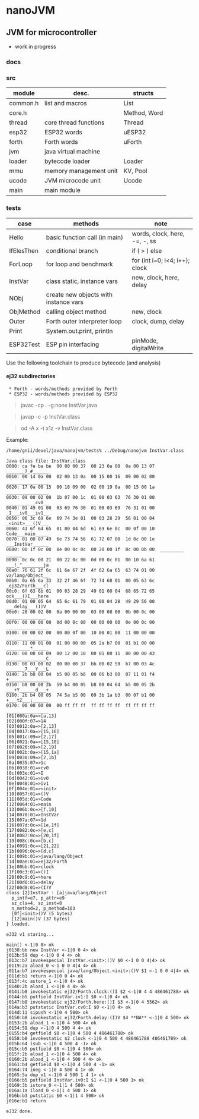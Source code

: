# nanoJVM
## JVM for microcontroller
* work in progress

### docs
### src
|module|desc.|structs|
|---|---|---|
|common.h|list and macros|List|
|core.h||Method, Word|
|thread|core thread functions|Thread|
|esp32 |ESP32 words|uESP32|
|forth |Forth words|uForth|
|jvm   |java virtual machine||
|loader|bytecode loader|Loader|
|mmu   |memory management unit|KV, Pool|
|ucode |JVM microcode unit|Ucode|
|main  |main module||
### tests
|case|methods|note|
|---|---|---|
|Hello|basic function call (in main)|words, clock, here, -=, -, ss|
|IfElesThen|conditional branch|if ( > ) else|
|ForLoop|for loop and benchmark|for (int i=0; i<4; i++); clock|
|InstVar|class static, instance vars|new, clock, here, delay|
|NObj|create new objects with instance vars||
|ObjMethod|calling object method|new, clock|
|Outer|Forth outer interpreter loop|clock, dump, delay|
|Print|System.out.print, println||
|ESP32Test|ESP pin interfacing|pinMode, digitalWrite|

Use the following toolchain to produce bytecode (and analysis)
#### ej32 subdirectories
     * Forth - words/methods provided by Forth 
     * ESP32 - words/methods provided by ESP32

> javac -cp . -g:none InstVar.java

> javap -c -p InstVar.class

> od -A x -t x1z -v InstVar.class

Example:
```
/home/gnii/devel/java/nanojvm/tests% ../Debug/nanojvm InstVar.class

Java class file: InstVar.class
0000: ca fe ba be  00 00 00 37  00 23 0a 00  0a 00 13 07  _______7_#______
0010: 00 14 0a 00  02 00 13 0a  00 15 00 16  09 00 02 00  ________________
0020: 17 0a 00 15  00 18 09 00  02 00 19 0a  00 15 00 1a  ________________
0030: 09 00 02 00  1b 07 00 1c  01 00 03 63  76 30 01 00  ___________cv0__
0040: 01 49 01 00  03 69 76 30  01 00 03 69  76 31 01 00  _I___iv0___iv1__
0050: 06 3c 69 6e  69 74 3e 01  00 03 28 29  56 01 00 04  _<init>___()V___
0060: 43 6f 64 65  01 00 04 6d  61 69 6e 0c  00 0f 00 10  Code___main_____
0070: 01 00 07 49  6e 73 74 56  61 72 07 00  1d 0c 00 1e  ___InstVar______
0080: 00 1f 0c 00  0e 00 0c 0c  00 20 00 1f  0c 00 0b 00  _________ ______
0090: 0c 0c 00 21  00 22 0c 00  0d 00 0c 01  00 10 6a 61  ___!_"________ja
00a0: 76 61 2f 6c  61 6e 67 2f  4f 62 6a 65  63 74 01 00  va/lang/Object__
00b0: 0a 65 6a 33  32 2f 46 6f  72 74 68 01  00 05 63 6c  _ej32/Forth___cl
00c0: 6f 63 6b 01  00 03 28 29  49 01 00 04  68 65 72 65  ock___()I___here
00d0: 01 00 05 64  65 6c 61 79  01 00 04 28  49 29 56 00  ___delay___(I)V_
00e0: 20 00 02 00  0a 00 00 00  03 00 08 00  0b 00 0c 00   _______________
00f0: 00 00 00 00  0d 00 0c 00  00 00 00 00  0e 00 0c 00  ________________
0100: 00 00 02 00  00 00 0f 00  10 00 01 00  11 00 00 00  ________________
0110: 11 00 01 00  01 00 00 00  05 2a b7 00  01 b1 00 00  _________*______
0120: 00 00 00 09  00 12 00 10  00 01 00 11  00 00 00 43  _______________C
0130: 00 03 00 02  00 00 00 37  bb 00 02 59  b7 00 03 4c  _______7___Y___L
0140: 2b b8 00 04  b5 00 05 b8  00 06 b3 00  07 11 01 f4  +_______________
0150: b8 00 08 2b  59 b4 00 05  b8 00 04 64  b5 00 05 2b  ___+Y______d___+
0160: 2b b4 00 05  74 5a b5 00  09 3b 1a b3  00 07 b1 00  +___tZ___;______
0170: 00 00 00 00  00 ff ff ff  ff ff ff ff  ff ff ff ff  ________________
[01]000a:0a=>[a,13]
[02]000f:07=>14
[03]0012:0a=>[2,13]
[04]0017:0a=>[15,16]
[05]001c:09=>[2,17]
[06]0021:0a=>[15,18]
[07]0026:09=>[2,19]
[08]002b:0a=>[15,1a]
[09]0030:09=>[2,1b]
[0a]0035:07=>1c
[0b]0038:01=>cv0
[0c]003e:01=>I
[0d]0042:01=>iv0
[0e]0048:01=>iv1
[0f]004e:01=><init>
[10]0057:01=>()V
[11]005d:01=>Code
[12]0064:01=>main
[13]006b:0c=>[f,10]
[14]0070:01=>InstVar
[15]007a:07=>1d
[16]007d:0c=>[1e,1f]
[17]0082:0c=>[e,c]
[18]0087:0c=>[20,1f]
[19]008c:0c=>[b,c]
[1a]0091:0c=>[21,22]
[1b]0096:0c=>[d,c]
[1c]009b:01=>java/lang/Object
[1d]00ae:01=>ej32/Forth
[1e]00bb:01=>clock
[1f]00c3:01=>()I
[20]00c9:01=>here
[21]00d0:01=>delay
[22]00d8:01=>(I)V
class [2]InstVar : [a]java/lang/Object
  p_intf=e7, p_attr=e9
  sz_cls=4, sz_inst=8
  n_method=2, p_method=103
  [0f]<init>()V (5 bytes)
  [12]main()V (37 bytes)
} loaded.

eJ32 v1 staring...

main() <-1|0 0> ok
j0138:bb new InstVar <-1|0 0 4> ok
j013b:59 dup <-1|0 0 4 4> ok
j013c:b7 invokespecial InstVar.<init>:()V $0 <-1 0 0 4|4> ok
j0119:2a aload_0 <-1 0 0 4|4 4> ok
j011a:b7 invokespecial java/lang/Object.<init>:()V $1 <-1 0 0 4|4> ok
j011d:b1 return <-1|0 0 4> ok
j013f:4c astore_1 <-1|0 4> ok
j0140:2b aload_1 <-1|0 4 4> ok
j0141:b8 invokestatic ej32/Forth.clock:()I $2 <-1|0 4 4 486461788> ok
j0144:b5 putfield InstVar.iv1:I $0 <-1|0 4> ok
j0147:b8 invokestatic ej32/Forth.here:()I $3 <-1|0 4 5562> ok
j014a:b3 putstatic InstVar.cv0:I $0 <-1|0 4> ok
j014d:11 sipush <-1|0 4 500> ok
j0150:b8 invokestatic ej32/Forth.delay:(I)V $4 **NA** <-1|0 4 500> ok
j0153:2b aload_1 <-1|0 4 500 4> ok
j0154:59 dup <-1|0 4 500 4 4> ok
j0155:b4 getfield $0 <-1|0 4 500 4 486461788> ok
j0158:b8 invokestatic $2 clock <-1|0 4 500 4 486461788 486461789> ok
j015b:64 isub <-1|0 4 500 4 -1> ok
j015c:b5 putfield $0 <-1|0 4 500> ok
j015f:2b aload_1 <-1|0 4 500 4> ok
j0160:2b aload_1 <-1|0 4 500 4 4> ok
j0161:b4 getfield $0 <-1|0 4 500 4 -1> ok
j0164:74 ineg <-1|0 4 500 4 1> ok
j0165:5a dup_x1 <-1|0 4 500 1 4 1> ok
j0166:b5 putfield InstVar.iv0:I $1 <-1|0 4 500 1> ok
j0169:3b istore_0 <-1|1 4 500> ok
j016a:1a iload_0 <-1|1 4 500 1> ok
j016b:b3 putstatic $0 <-1|1 4 500> ok
j016e:b1 return

eJ32 done.
```
